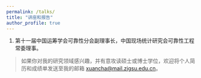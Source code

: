 ```yaml
---
permalink: /talks/
title: "讲座和报告"
author_profile: true
---
```



1. 第十一届中国运筹学会可靠性分会副理事长，中国现场统计研究会可靠性工程常委理事。


> 如果你对我的研究领域感兴趣，并有意攻读硕士或博士学位，欢迎将个人简历和成绩单发送至我的邮箱 <xuancha@mail.zjgsu.edu.cn>。






